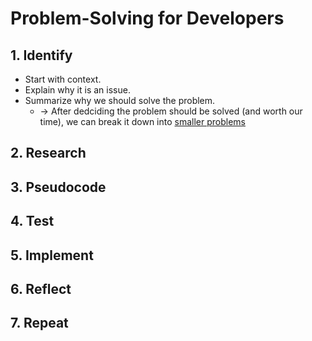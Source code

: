 # Problem-Solving for Developers
## 1. Identify
- Start with context.
- Explain why it is an issue.
- Summarize why we should solve the problem.
  - -> After dedciding the problem should be solved (and worth our time), we can break it down into <u>smaller problems</u>
## 2. Research
## 3. Pseudocode
## 4. Test
## 5. Implement
## 6. Reflect
## 7. Repeat
